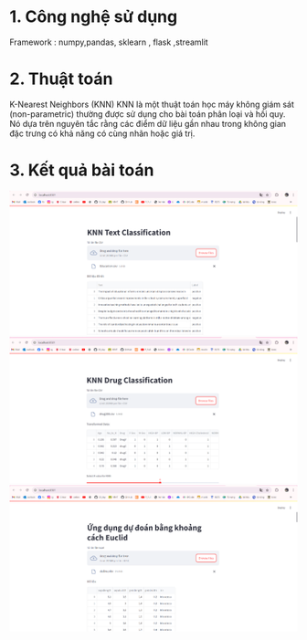 # 1. Công nghệ sử dụng
Framework : numpy,pandas, sklearn , flask ,streamlit
# 2. Thuật toán
K-Nearest Neighbors (KNN)
KNN là một thuật toán học máy không giám sát (non-parametric) thường được sử dụng cho bài toán phân loại và hồi quy. Nó dựa trên nguyên tắc rằng các điểm dữ liệu gần nhau trong không gian đặc trưng có khả năng có cùng nhãn hoặc giá trị.
# 3. Kết quả bài toán
![Bài 01](knn1.png)
![Bài 02](knn2.png)
![Bài 03](knn3.png)
#   